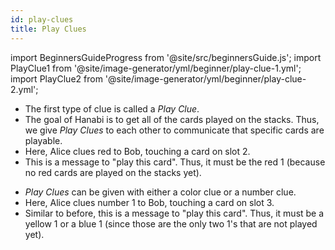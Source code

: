 ```yaml
---
id: play-clues
title: Play Clues
---
```


import BeginnersGuideProgress from '@site/src/beginnersGuide.js';
import PlayClue1 from '@site/image-generator/yml/beginner/play-clue-1.yml';
import PlayClue2 from '@site/image-generator/yml/beginner/play-clue-2.yml';

<BeginnersGuideProgress part="7" />

- The first type of clue is called a *Play Clue*.
- The goal of Hanabi is to get all of the cards played on the stacks. Thus, we give *Play Clues* to each other to communicate that specific cards are playable.
- Here, Alice clues red to Bob, touching a card on slot 2.
- This is a message to "play this card". Thus, it must be the red 1 (because no red cards are played on the stacks yet).

<PlayClue1 />

- *Play Clues* can be given with either a color clue or a number clue.
- Here, Alice clues number 1 to Bob, touching a card on slot 3.
- Similar to before, this is a message to "play this card". Thus, it must be a yellow 1 or a blue 1 (since those are the only two 1's that are not played yet).

<PlayClue2 />
